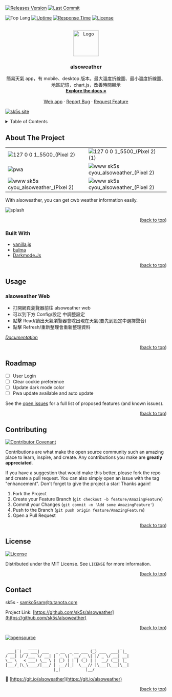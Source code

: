 <!--
*** Thanks for checking out the Best-README-Template. If you have a suggestion
*** that would make this better, please fork the repo and create a pull request
*** or simply open an issue with the tag "enhancement".
*** Don't forget to give the project a star!
*** Thanks again! Now go create something AMAZING! :D
-->

<!-- PROJECT SHIELDS -->
<!--
*** I'm using markdown "reference style" links for readability.
*** Reference links are enclosed in brackets [ ] instead of parentheses ( ).
*** See the bottom of this document for the declaration of the reference variables
*** for contributors-url, forks-url, etc. This is an optional, concise syntax you may use.
*** https://www.markdownguide.org/basic-syntax/#reference-style-links
-->

[![Releases Version][releases-version-shield]][releases-version-url]
[![Last Commit][last-commit-shield]][last-commit-url]

![Top Lang][top-languages-shield]
[![Uptime][uptime-shield]][uptime-url]
[![Response Time][response-time-shield]][response-time-url]
[![License][license-shield]][license-url]

<!-- PROJECT LOGO -->
<br />
<div align="center">
  <a href="https://github.com/sk5s/alsoweather">
    <img src="https://upload.cc/i1/2022/01/22/nURhey.png" alt="Logo" width="80" height="80">
  </a>

<h3 align="center">alsoweather</h3>

  <p align="center">
    簡易天氣 app，有 mobile、desktop 版本。最大溫度折線圖、最小溫度折線圖、地區記憶，chart.js，改善時間顯示
    <br />
    <a href="https://github.com/sk5s/alsoweather"><strong>Explore the docs »</strong></a>
    <br />
    <br />
    <a href="https://sk5s.cyou/alsoweather/">Web app</a>
    ·
    <a href="https://github.com/sk5s/alsoweather/issues">Report Bug</a>
    ·
    <a href="https://github.com/sk5s/alsoweather/issues">Request Feature</a>
  </p>
</div>

<div id="top"></div>

[![sk5s site](https://upload.cc/i1/2022/01/22/dUIc8A.png)](https://sk5s.cyou/)

<!-- TABLE OF CONTENTS -->
<details>
  <summary>Table of Contents</summary>
  <ol>
    <li>
      <a href="#about-the-project">About The Project</a>
      <ul>
        <li><a href="#built-with">Built With</a></li>
      </ul>
    </li>
    <li><a href="#usage">Usage</a></li>
    <li><a href="#roadmap">Roadmap</a></li>
    <li><a href="#contributing">Contributing</a></li>
    <li><a href="#license">License</a></li>
    <li><a href="#contact">Contact</a></li>
    <!-- <li><a href="#acknowledgments">Acknowledgments</a></li> -->
  </ol>
</details>

<!-- ABOUT THE PROJECT -->

## About The Project

<!-- [![Product Name Screen Shot][product-screenshot]](https://example.com) -->

|                                                                                                                                               |                                                                                                                                               |
| --------------------------------------------------------------------------------------------------------------------------------------------- | --------------------------------------------------------------------------------------------------------------------------------------------- |
| ![127 0 0 1_5500_(Pixel 2)](https://user-images.githubusercontent.com/92437055/144749918-593c83bc-72eb-4563-92ee-1fc27e7396ef.png)            | ![127 0 0 1_5500_(Pixel 2) (1)](https://user-images.githubusercontent.com/92437055/144749956-2659abf2-e661-42cb-bf65-81378517914a.png)        |
| ![pwa](https://user-images.githubusercontent.com/92437055/144704083-8ee76313-ce13-4f4c-8216-4c1c1a323b71.png)                                 | ![www sk5s cyou_alsoweather_(Pixel 2)](https://user-images.githubusercontent.com/92437055/140604816-a5b62528-867d-41de-9ec0-82835198dff6.png) |
| ![www sk5s cyou_alsoweather_(Pixel 2)](https://user-images.githubusercontent.com/92437055/140604795-ef4db4e1-d5cd-4eff-87a7-a8323e0e9832.png) | ![www sk5s cyou_alsoweather_(Pixel 2)](https://user-images.githubusercontent.com/92437055/140604775-072b01a6-6982-4285-896c-77b4bdb7204b.png) |

With alsoweather, you can get cwb weather information easily.

![splash](https://upload.cc/i1/2022/01/22/boRBjm.jpg)

<p align="right">(<a href="#top">back to top</a>)</p>

### Built With

- [vanilla.js](http://vanilla-js.com)
- [bulma](https://bulma.io)
- [Darkmode.Js](https://darkmodejs.learn.uno)

<p align="right">(<a href="#top">back to top</a>)</p>

<!-- USAGE EXAMPLES -->

## Usage

### alsoweather Web

- 打開網頁瀏覽器前往 alsoweather web
- 可以到下方 Config/設定 中調整設定
- 點擊 Read/讀出天氣瀏覽器會唸出現在天氣(要先到設定中選擇聲音)
- 點擊 Refresh/重新整理會重新整理資料

_[Documentation](https://sk5s.cyou/alsoweather/docs/)_

<p align="right">(<a href="#top">back to top</a>)</p>

<!-- ROADMAP -->

## Roadmap

- [ ] User Login
- [ ] Clear cookie preference
- [ ] Update dark mode color
- [ ] Pwa update available and auto update

See the [open issues](https://github.com/sk5s/alsoweather/issues) for a full list of proposed features (and known issues).

<p align="right">(<a href="#top">back to top</a>)</p>

<!-- CONTRIBUTING -->

## Contributing

[![Contributor Covenant](https://img.shields.io/badge/Contributor%20Covenant-2.1-4baaaa.svg?style=for-the-badge)](CODE_OF_CONDUCT.md)

Contributions are what make the open source community such an amazing place to learn, inspire, and create. Any contributions you make are **greatly appreciated**.

If you have a suggestion that would make this better, please fork the repo and create a pull request. You can also simply open an issue with the tag "enhancement".
Don't forget to give the project a star! Thanks again!

1. Fork the Project
2. Create your Feature Branch (`git checkout -b feature/AmazingFeature`)
3. Commit your Changes (`git commit -m 'Add some AmazingFeature'`)
4. Push to the Branch (`git push origin feature/AmazingFeature`)
5. Open a Pull Request

<p align="right">(<a href="#top">back to top</a>)</p>

<!-- LICENSE -->

## License

[![License][license-shield]][license-url]

Distributed under the MIT License. See `LICENSE` for more information.

<p align="right">(<a href="#top">back to top</a>)</p>

<!-- CONTACT -->

## Contact

sk5s - samko5sam@tutanota.com

Project Link: [https://github.com/sk5s/alsoweather](https://github.com/sk5s/alsoweather)

<p align="right">(<a href="#top">back to top</a>)</p>

<!-- ACKNOWLEDGMENTS -->

<!-- ## Acknowledgments

- []()
- []()
- []()

<p align="right">(<a href="#top">back to top</a>)</p> -->

<!-- MARKDOWN LINKS & IMAGES -->
<!-- https://www.markdownguide.org/basic-syntax/#reference-style-links -->

[![opensource](https://forthebadge.com/images/badges/open-source.svg)](https://sk5s.cyou/)

```
     _    ____                        _           _
 ___| | __ ___| ___   _ __  _ __ ___ (_) ___  ___| |_
/ __| |/ /___ \/ __| | '_ \| '__/ _ \| |/ _ \/ __| __|
\__ \   < ___) \__ \ | |_) | | | (_) | |  __/ (__| |_
|___/_|\_\____/|___/ | .__/|_|  \___// |\___|\___|\__|
                     |_|           |__/
```

🔗 [https://git.io/alsoweather](https://git.io/alsoweather)

<p align="right">(<a href="#top">back to top</a>)</p>

[releases-version-shield]: https://img.shields.io/github/v/release/sk5s/alsoweather?style=for-the-badge
[releases-version-url]: https://github.com/sk5s/alsoweather/releases
[last-commit-shield]: https://img.shields.io/github/last-commit/sk5s/alsoweather?style=for-the-badge
[last-commit-url]: https://github.com/sk5s/alsoweather/commits
[top-languages-shield]: https://img.shields.io/github/languages/top/sk5s/alsoweather?style=for-the-badge
[uptime-shield]: https://img.shields.io/endpoint?url=https://raw.githubusercontent.com/sk5s/uptime/master/api/alsoweather-website/uptime.json&style=for-the-badge
[uptime-url]: https://uptime.sk5s.cyou/history/alsoweather-website
[response-time-shield]: https://img.shields.io/endpoint?url=https://raw.githubusercontent.com/sk5s/uptime/master/api/alsoweather-website/response-time.json&style=for-the-badge
[response-time-url]: https://uptime.sk5s.cyou/history/alsoweather-website
[license-shield]: https://img.shields.io/github/license/sk5s/alsoweather.svg?style=for-the-badge
[license-url]: https://github.com/sk5s/alsoweather/blob/main/LICENSE
[product-screenshot]: https://user-images.githubusercontent.com/92437055/140604816-a5b62528-867d-41de-9ec0-82835198dff6.png

<!--
1. My repo: alsoweather
2. Uptime: alsoweather-website
-->
